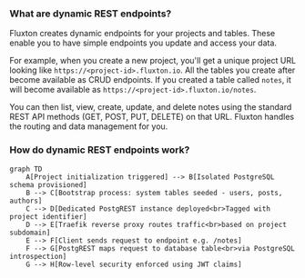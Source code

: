 ### What are dynamic REST endpoints?
Fluxton creates dynamic endpoints for your projects and tables. These enable you to have simple endpoints you update and access your data. 

For example, when you create a new project, you'll get a unique project URL looking like `https://<project-id>.fluxton.io`. All the tables you create after become available as CRUD endpoints. If you created a table called `notes`, it will become available as `https://<project-id>.fluxton.io/notes`. 

You can then list, view, create, update, and delete notes using the standard REST API methods (GET, POST, PUT, DELETE) on that URL. Fluxton handles the routing and data management for you.

### How do dynamic REST endpoints work?
```mermaid
graph TD
    A[Project initialization triggered] --> B[Isolated PostgreSQL schema provisioned]
    B --> C[Bootstrap process: system tables seeded - users, posts, authors]
    C --> D[Dedicated PostgREST instance deployed<br>Tagged with project identifier]
    D --> E[Traefik reverse proxy routes traffic<br>based on project subdomain]
    E --> F[Client sends request to endpoint e.g. /notes]
    F --> G[PostgREST maps request to database table<br>via PostgreSQL introspection]
    G --> H[Row-level security enforced using JWT claims]
```
